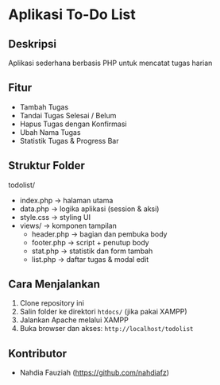 # Aplikasi To-Do List

## Deskripsi
Aplikasi sederhana berbasis PHP untuk mencatat tugas harian

## Fitur
- Tambah Tugas
- Tandai Tugas Selesai / Belum
- Hapus Tugas dengan Konfirmasi
- Ubah Nama Tugas
- Statistik Tugas & Progress Bar

## Struktur Folder
todolist/
- index.php → halaman utama
- data.php → logika aplikasi (session & aksi)
- style.css → styling UI
- views/ → komponen tampilan
  - header.php → bagian <head> dan pembuka body
  - footer.php → script + penutup body
  - stat.php → statistik dan form tambah
  - list.php → daftar tugas & modal edit

## Cara Menjalankan
1. Clone repository ini
2. Salin folder ke direktori `htdocs/` (jika pakai XAMPP)
3. Jalankan Apache melalui XAMPP
4. Buka browser dan akses: `http://localhost/todolist`

## Kontributor
- Nahdia Fauziah (https://github.com/nahdiafz)
